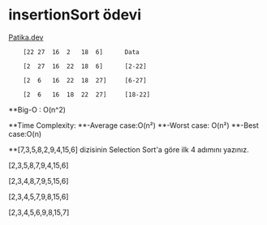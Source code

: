 # insertionSort ödevi 
[Patika.dev](https://www.patika.dev/tr)

        [22	27	16	2	18	6]		Data
         
        [2	27	16	22	18	6]		[2-22]
       
        [2	6	16	22	18	27]		[6-27]
       
        [2	6	16	18	22	27]		[18-22]

**Big-O :	O(n^2)

**Time Complexity: 
**-Average case:O(n²)
**-Worst case: O(n²)
**-Best case:O(n)

**[7,3,5,8,2,9,4,15,6] dizisinin Selection Sort'a göre ilk 4 adımını yazınız.

  [2,3,5,8,7,9,4,15,6]

  [2,3,4,8,7,9,5,15,6]
  
  [2,3,4,5,7,9,8,15,6]
  
  [2,3,4,5,6,9,8,15,7]
  
